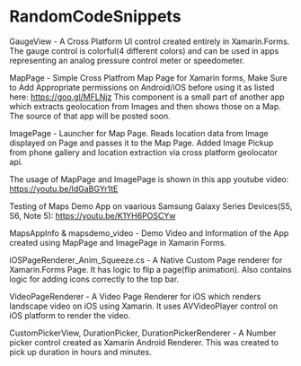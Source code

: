 # RandomCodeSnippets
GaugeView - A Cross Platform UI control created entirely in Xamarin.Forms. The gauge control is colorful(4 different colors) and can be used 
in apps representing an analog pressure control meter or speedometer.

MapPage - Simple Cross Platfrom Map Page for Xamarin forms, Make Sure to Add Appropriate permissions on Android/iOS before using it as listed here: https://goo.gl/MFLNjz
This component is a small part of another app which extracts geolocation from Images and then shows those on a Map. The source of that app will be posted soon.

ImagePage - Launcher for Map Page. Reads location data from Image displayed on Page and passes it to the Map Page.
Added Image Pickup from phone gallery and location extraction via cross platform geolocator api.

The usage of MapPage and ImagePage is shown in this app youtube video: https://youtu.be/IdGaBGYr1tE

Testing of Maps Demo App on vaarious Samsung Galaxy Series Devices(S5, S6, Note 5): https://youtu.be/K1YH6POSCYw


MapsAppInfo & mapsdemo_video - Demo Video and Information of the App created using MapPage and ImagePage in Xamarin Forms.

iOSPageRenderer_Anim_Squeeze.cs - A Native Custom Page renderer for Xamarin.Forms Page. It has logic to flip a page(flip animation). Also contains logic for adding icons correctly to the top bar.

VideoPageRenderer - A Video Page Renderer for iOS which renders landscape video on iOS using Xamarin. It uses AVVideoPlayer control on iOS platform to render the video.

CustomPickerView, DurationPicker, DurationPickerRenderer - A Number picker control created as Xamarin Android Renderer. This was created to pick up duration in hours and minutes.
